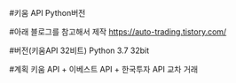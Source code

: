 #키움 API Python버전

#아래 블로그를 참고해서 제작
https://auto-trading.tistory.com/

#버전(키움API 32비트)
Python 3.7 32bit

#계획
키움 API + 이베스트 API + 한국투자 API
교차 거래
